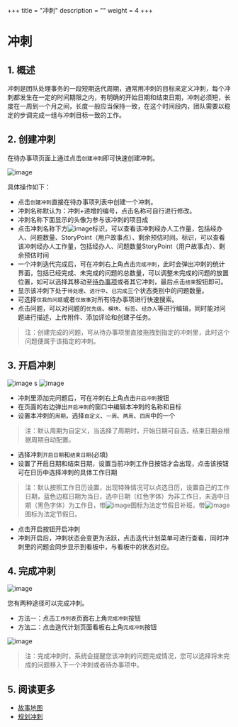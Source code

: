 +++
title = "冲刺"
description = ""
weight = 4
+++

# 冲刺

## 1. 概述

冲刺是团队处理事务的一段短期迭代周期，通常用冲刺的目标来定义冲刺，每个冲刺都发生在一定的时间期限之内，有明确的开始日期和结束日期，冲刺必须短，长度在一周到一个月之间，长度一般应当保持一致，在这个时间段内，团队需要以稳定的步调完成一组与冲刺目标一致的工作。

## 2. 创建冲刺

在待办事项页面上通过点击`创建冲刺`即可快速创建冲刺。

![image](/docs/user-guide/cooperation/work-lists/image/work-list-17.png) 

具体操作如下：

* 点击`创建冲刺`直接在待办事项列表中创建一个冲刺。
* 冲刺名称默认为：冲刺+递增的编号，点击名称可自行进行修改。
* 冲刺名称下面显示的头像为参与该冲刺的项目成
* 点击冲刺名称下方![image](https://minio.choerodon.com.cn/knowledgebase-service/file_0c4ba56c819b49649112fbb24735ad8f_blob.png)标识，可以查看该冲刺经办人工作量，包括经办人、问题数量、StoryPoint（用户故事点）、剩余预估时间。标识，可以查看该冲刺经办人工作量，包括经办人、问题数量StoryPoint（用户故事点）、剩余预估时间
* 一个冲刺迭代完成后，可在冲刺右上角点击`完成冲刺`，此时会弹出冲刺的统计界面，包括已经完成、未完成的问题的总数量，可以调整未完成的问题的放置位置，如可以选择其移动至[待办事项](../../work-lists)或者其它冲刺，最后点击`结束`按钮即可。
* 显示该冲刺下处于`待处理`、`进行中`、`已完成`三个状态类别中的问题数量。
* 可选择`仅我的问题`或者`仅故事`对所有待办事项进行快速搜索。
* 点击问题，可以对问题的`优先级`、`模块`、`标签`、`经办人`等进行编辑，同时能对问题进行描述，上传附件、添加评论和创建子任务。

<blockquote class="note">注：创建完成的问题，可从待办事项里直接拖拽到指定的冲刺里，此时这个问题便属于该指定的冲刺。</blockquote>

## 3. 开启冲刺

![image](/docs/user-guide/cooperation/work-lists/image/work-list-18.png)
s
![image](/docs/user-guide/cooperation/work-lists/image/work-list-19.png)

* 冲刺里添加完问题后，可在冲刺右上角点击`开启冲刺`按钮
* 在页面的右边弹出`开启冲刺`的窗口中编辑本冲刺的名称和目标
* 设置本冲刺的`周期`，选择`自定义`、`一周`、`两周`、`四周`中的一个

<blockquote class="note">注：默认周期为自定义，当选择了周期时，开始日期可自选，结束日期会根据周期自动配置。</blockquote>

* 选择冲刺`开启日期`和`结束日期`(必填)
* 设置了开启日期和结束日期，设置当前冲刺工作日按钮才会出现，点击该按钮可在日历中选择冲刺的具体工作日期

<blockquote class="note">注：默认按照工作日历设置，出现特殊情况可以点选日历，设置自己的工作日期，蓝色边框日期为当日，选中日期（红色字体）为非工作日，未选中日期（黑色字体）为工作日，带<img src="https://minio.choerodon.com.cn/knowledgebase-service/file_eabbf8eed1dd47a181870b1d1fd22d74_blob.png" alt="image">图标为法定节假日补班，带<img src="https://minio.choerodon.com.cn/knowledgebase-service/file_0e28e3542b014a58afdb8a3cdfdffc0c_blob.png" alt="image">图标为法定节假日。</blockquote>

* 点击开启按钮开启冲刺
* 冲刺开启后，冲刺状态会变更为活跃，点击迭代计划菜单可进行查看，同时冲刺里的问题会同步显示到看板中，与看板中的状态对应。

## 4. 完成冲刺

![image](/docs/user-guide/cooperation/work-lists/image/work-list-20.png)

您有两种途径可以完成冲刺。

* 方法一：点击`工作列表`页面右上角`完成冲刺`按钮
* 方法二：点击迭代计划页面看板右上角`完成冲刺`按钮

![image](/docs/user-guide/cooperation/work-lists/image/work-list-21.png)

<blockquote class="note">注：完成冲刺时，系统会提醒您该冲刺的问题完成情况，您可以选择将未完成的问题移入下一个冲刺或者待办事项中。</blockquote>

## 5. 阅读更多

- [故事地图](../user-story)
- [规划冲刺](../plan-sprint)
